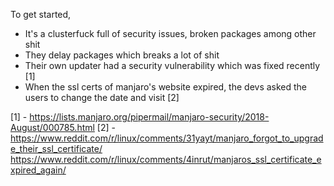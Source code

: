 To get started,

- It's a clusterfuck full of security issues, broken packages among other shit
- They delay packages which breaks a lot of shit
- Their own updater had a security vulnerability which was fixed recently [1]
- When the ssl certs of manjaro's website expired, the devs asked the users to change the date and visit [2]


[1] - https://lists.manjaro.org/pipermail/manjaro-security/2018-August/000785.html
[2] - https://www.reddit.com/r/linux/comments/31yayt/manjaro_forgot_to_upgrade_their_ssl_certificate/ https://www.reddit.com/r/linux/comments/4inrut/manjaros_ssl_certificate_expired_again/
